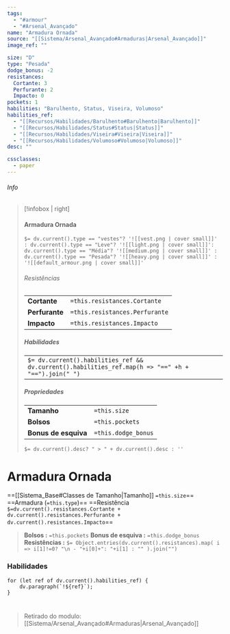 ```yaml
---
tags:
  - "#armour"
  - "#Arsenal_Avançado"
name: "Armadura Ornada"
source: "[[Sistema/Arsenal_Avançado#Armaduras|Arsenal_Avançado]]"
image_ref: ""

size: "D"
type: "Pesada"
dodge_bonus: -2 
resistances:
  Cortante: 3 
  Perfurante: 2 
  Impacto: 0 
pockets: 1 
habilities: "Barulhento, Status, Viseira, Volumoso"
habilities_ref: 
  - "[[Recursos/Habilidades/Barulhento#Barulhento|Barulhento]]"
  - "[[Recursos/Habilidades/Status#Status|Status]]"
  - "[[Recursos/Habilidades/Viseira#Viseira|Viseira]]"
  - "[[Recursos/Habilidades/Volumoso#Volumoso|Volumoso]]" 
desc: ""

cssclasses:
  - paper
---
```

###### Info
> [!infobox | right]
> ####   Armadura Ornada
> `$= dv.current().type == "vestes"? '![[vest.png | cover small]]' : dv.current().type == "Leve"? '![[light.png | cover small]]': dv.current().type == "Média"? '![[medium.png | cover small]]' : dv.current().type == "Pesada"? '![[heavy.png | cover small]]' : '![[default_armour.png | cover small]]' `
> 
> ###### Resistências
> | | |
> | ---- |  --- |
> | **Cortante** | `=this.resistances.Cortante`|
> | **Perfurante** | `=this.resistances.Perfurante` |
> | **Impacto** | `=this.resistances.Impacto` |
>
> 
> ##### Habilidades
> | |
> | ---- | 
> | `$= dv.current().habilities_ref && dv.current().habilities_ref.map(h => "==" +h + "==").join(" ")` | 
>
>
> ##### Propriedades 
> | | |
> | ---- |  --- |
> | **Tamanho** | `=this.size`|
> | **Bolsos** | `=this.pockets` |
> | **Bonus de esquiva** | `=this.dodge_bonus` |
> `$= dv.current().desc? " > " + dv.current().desc : ''`


# Armadura Ornada

==[[Sistema_Base#Classes de Tamanho|Tamanho]] `=this.size`== ==Armadura (`=this.type`)== ==Resistência `$=dv.current().resistances.Cortante + dv.current().resistances.Perfurante + dv.current().resistances.Impacto`==
> **Bolsos :**   `=this.pockets` 
> **Bonus de esquiva :**  `=this.dodge_bonus`
> **Resistências :** `$= Object.entries(dv.current().resistances).map( i => i[1]!=0? "\n - "+i[0]+": "+i[1] : "" ).join("")`


### Habilidades

```dataviewjs
for (let ref of dv.current().habilities_ref) {
    dv.paragraph(`!${ref}`);
}
```

#
> Retirado do modulo: [[Sistema/Arsenal_Avançado#Armaduras|Arsenal_Avançado]]
